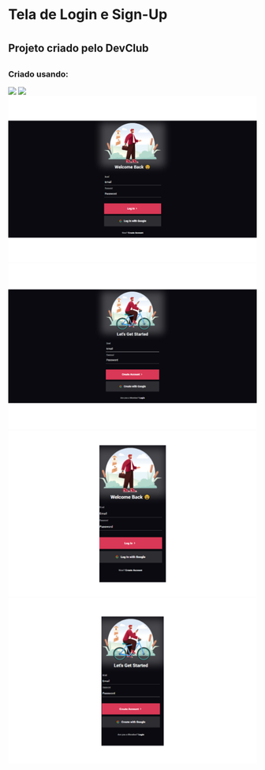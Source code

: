 <h1>Tela de Login e Sign-Up<h1/>

<h2>Projeto criado pelo DevClub<h2/>

<h3>Criado usando:</h3>
<img src="https://img.shields.io/badge/HTML5-E34F26?style=for-the-badge&logo=html5&logoColor=white" />
<img src="https://img.shields.io/badge/CSS3-1572B6?style=for-the-badge&logo=css3&logoColor=white" />

<img src="https://github.com/SamuelDias91/Projeto-Dev-Club---Tela-de-Login/blob/main/img/login-desktop.png?raw=true" width=800px />
<img src="https://github.com/SamuelDias91/Projeto-Dev-Club---Tela-de-Login/blob/main/img/login2-desktop.png?raw=true" width=800px />

<img src="https://github.com/SamuelDias91/Projeto-Dev-Club---Tela-de-Login/blob/main/img/login-mobile.png?raw=true" width=700px />
<img src="https://github.com/SamuelDias91/Projeto-Dev-Club---Tela-de-Login/blob/main/img/login2-mobile.png?raw=true" width=700px />
